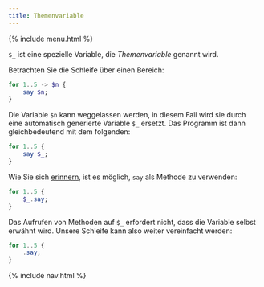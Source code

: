 ```yaml
---
title: Themenvariable
---
```


{% include menu.html %}

`$_` ist eine spezielle Variable, die _Themenvariable_ genannt wird.

Betrachten Sie die Schleife über einen Bereich:

```raku
for 1..5 -> $n {
    say $n;
}
```

Die Variable `$n` kann weggelassen werden, in diesem Fall wird sie durch eine automatisch generierte Variable `$_` ersetzt. Das Programm ist dann gleichbedeutend mit dem folgenden:

```raku
for 1..5 {
    say $_;
}
```

Wie Sie sich [erinnern](/de/essentials/hello-world/), ist es möglich, `say` als Methode zu verwenden:

```raku
for 1..5 {
    $_.say;
}
```

Das Aufrufen von Methoden auf `$_` erfordert nicht, dass die Variable selbst erwähnt wird. Unsere Schleife kann also weiter vereinfacht werden:

```raku
for 1..5 {
    .say;
}
```

{% include nav.html %}